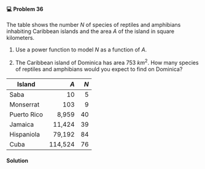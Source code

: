 <div class="alert alert-warning" role="alert">
<h4 class="alert-heading">💻 Problem 36</h4>

The table shows the number $N$ of species of reptiles and amphibians inhabiting Caribbean islands and the area $A$ of
the island in square kilometers.

1. Use a power function to model $N$ as a function of $A$.

2. The Caribbean island of Dominica has area $753 \ km^2$. How many species of reptiles and amphibians would you expect to find on Dominica?

</div>

|  Island      | $A$     | $N$     |
| ------------ | ------: | ------: |
| Saba         | 10      | 5       |
| Monserrat    | 103     | 9       | 
| Puerto Rico  | 8,959   | 40      |
| Jamaica      | 11,424  | 39      |
| Hispaniola   | 79,192  | 84      |
| Cuba         | 114,524 | 76      |

<div class="alert alert-success" role="alert">
<h4 class="alert-heading">Solution</h4>



</div>

